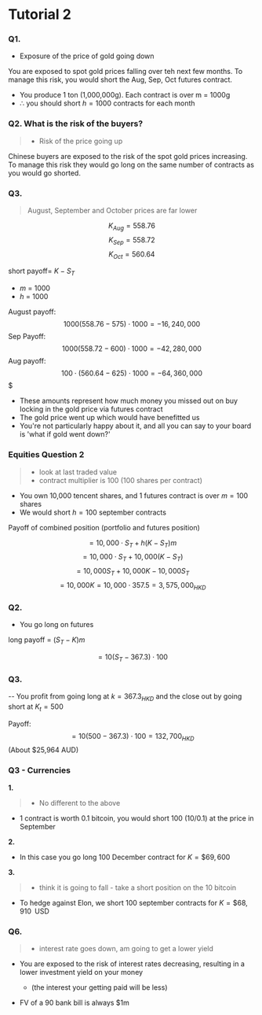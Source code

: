 # Tutorial 2

### Q1. 
- Exposure of the price of gold going down

You are exposed to spot gold prices falling over teh next few months. To manage this risk, you would short the Aug, Sep, Oct futures contract.

- You produce 1 ton (1,000,000g). Each contract is over m = 1000g
- $\therefore$ you should short $h=1000$ contracts for each month

### Q2. What is the risk of the buyers?
> - Risk of the price going up

Chinese buyers are exposed to the risk of the spot gold prices increasing.
To manage this risk they would go long on the same number of contracts as you would go shorted.

### Q3.
> August, September and October prices are far lower

$$K_{Aug} = 558.76$$
$$K_{Sep} = 558.72$$
$$K_{Oct} = 560.64$$

short payoff= $K − S_{T}$

- $m$ = 1000
- $h$ = 1000

August payoff:
$$1000(558.76-575)\cdot 1000 = -16, 240,000$$
Sep Payoff:
$$1000(558.72-600)\cdot 1000 = -42, 280,000$$
Aug payoff:
$$100 \cdot (560.64 - 625) \cdot 1000 = -64, 360, 000$$$

- These amounts represent how much money you missed out on buy locking in the gold price via futures contract
- The gold price went up which would have benefitted us
- You're not particularly happy about it, and all you can say to your board is 'what if gold went down?'


### Equities Question 2
> - look at last traded value
> - contract multiplier is 100 (100 shares per contract)


- You own 10,000 tencent shares, and 1 futures contract is over $m=100$ shares
- We would short $h=100$ september contracts

Payoff of combined position (portfolio and futures position)

$$= 10,000\cdot S_{T} + h(K-S_{T})m$$
$$= 10,000 \cdot S_{T} + 10,000(K-S_{T})$$
$$= 10,000S_{T} + 10,000K -10,000S_{T}$$
$$=10,000K = 10,000\cdot 357.5 = 3,575,000_{HKD}$$

### Q2.
- You go long on futures

long payoff = $(S_{T} − K)m$

$$= 10(S_{T} - 367.3)\cdot 100$$

### Q3. 
-- You profit from going long at $k=367.3_{HKD}$ and the close out by going short at $K_{t} = 500$

Payoff:
$$= 10(500 - 367.3)\cdot 100 = 132,700_{HKD}$$
(About $25,964 AUD)

### Q3 - Currencies
**1.**

> - No different to the above

- 1 contract is worth 0.1 bitcoin, you would short 100 (10/0.1) at the price in September

**2.**

- In this case you go long 100 December contract for $K = \$69,600$

**3.**
>- think it is going to fall - take a short position on the 10 bitcoin
- To hedge against Elon, we short 100 september contracts for $K = \$68,910 \; \; \text{USD}$

### Q6.
> - interest rate goes down, am going to get a lower yield

- You are exposed to the risk of interest rates decreasing, resulting in a lower investment yield on your money
  - (the interest your getting paid will be less)

- FV of a 90 bank bill is always $1m 